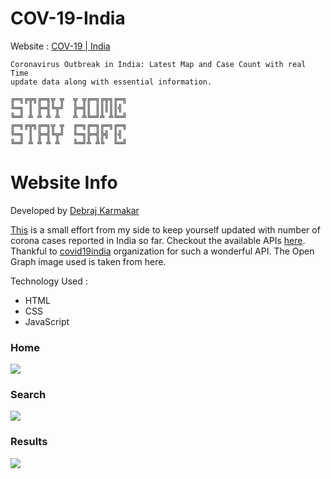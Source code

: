 # COV-19-India

Website : <a href="https://debrajhyper.github.io/COV-19-India/">COV-19 | India</a>


    Coronavirus Outbreak in India: Latest Map and Case Count with real Time 
    update data along with essential information.

    ╔═╗╔╦╗╔═╗╦ ╦  ╦ ╦╔═╗╔╦╗╔═╗
    ╚═╗ ║ ╠═╣╚╦╝  ╠═╣║ ║║║║║╣ 
    ╚═╝ ╩ ╩ ╩ ╩   ╩ ╩╚═╝╩ ╩╚═╝
    ╔═╗╔╦╗╔═╗╦ ╦  ╔═╗╔═╗╔═╗╔═╗
    ╚═╗ ║ ╠═╣╚╦╝  ╚═╗╠═╣╠╣ ║╣ 
    ╚═╝ ╩ ╩ ╩ ╩   ╚═╝╩ ╩╚  ╚═╝

# Website Info
Developed by <a href="https://github.com/debrajhyper">Debraj Karmakar</a>

<a href="https://debrajhyper.github.io/COV-19-India/">This</a> is a small effort from my side to keep yourself updated with number of corona cases reported in India so far. Checkout the available APIs <a href="https://covid-19-apis.postman.com/">here</a>. Thankful to <a href="https://github.com/covid19india">covid19india</a> organization for such a wonderful API. The Open Graph image used is taken from here.

Technology Used :
<ul>
    <li>HTML</li>
    <li>CSS</li>
    <li>JavaScript</li>
</ul>

<h3>Home</h3>
<img src="assets/Screenshot (52).png"/>
    
<h3>Search</h3>
<img src="assets/Screenshot (53).png"/>

<h3>Results</h3>
<img src="assets/Screenshot (54).png"/>